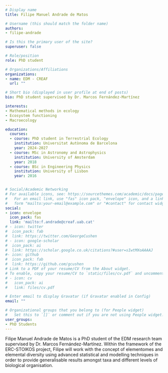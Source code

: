 ```yaml
---
# Display name
title: Filipe Manuel Andrade de Matos

# Username (this should match the folder name)
authors:
- filipe-andrade

# Is this the primary user of the site?
superuser: false

# Role/position
role: PhD student

# Organizations/Affiliations
organizations:
- name: EDM - CREAF
  url: ""

# Short bio (displayed in user profile at end of posts)
bio: PhD student supervised by Dr. Marcos Fernández-Martínez

interests:
- Mathematical methods in ecology
- Ecosystem functioning
- Macroecology

education:
  courses:
  - course: PhD student in Terrestrial Ecology
    institution: Universitat Autònoma de Barcelona
    year: 2024-2027
  - course: MSc in Astronomy and Astrophysics
    institution: University of Amsterdam
    year: 2018
  - course: BSc in Engineering Physics
    institution: University of Lisbon
    year: 2016


# Social/Academic Networking
# For available icons, see: https://sourcethemes.com/academic/docs/page-builder/#icons
#   For an email link, use "fas" icon pack, "envelope" icon, and a link in the
#   form "mailto:your-email@example.com" or "#contact" for contact widget.
social:
- icon: envelope
  icon_pack: fas
  link: 'mailto:f.andrade@creaf.uab.cat'
# - icon: twitter
#  icon_pack: fab
#  link: https://twitter.com/GeorgeCushen
# - icon: google-scholar
#  icon_pack: ai
#  link: https://scholar.google.co.uk/citations?#user=sIwtMXoAAAAJ
#- icon: github
#  icon_pack: fab
#  link: https://github.com/gcushen
# Link to a PDF of your resume/CV from the About widget.
# To enable, copy your resume/CV to `static/files/cv.pdf` and uncomment the lines below.
# - icon: cv
#   icon_pack: ai
#   link: files/cv.pdf

# Enter email to display Gravatar (if Gravatar enabled in Config)
email: ""

# Organizational groups that you belong to (for People widget)
#   Set this to `[]` or comment out if you are not using People widget.
user_groups:
- PhD Students
---
```


Filipe Manuel Andrade de Matos is a PhD student of the EDM research team supervised by Dr. Marcos Fernández-Martínez. Within the framework of the ERC-STOIKOS project, Filipe will work with the concept of elementomes and elemental diversity using advanced statistical and modelling techniques in order to provide generalisable results amongst taxa and different levels of biological organisation. 
